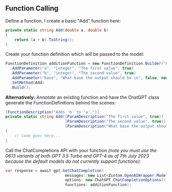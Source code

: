 ## Function Calling
Define a function, I create a basic "Add" function here:
```c#
private static string Add(double a, double b)
{
    return (a + b).ToString();
}
```
Create your function definition which will be passed to the model:
```c#
FunctionDefinition additionFunction = new FunctionDefinition.Builder("Add", "Adds 'b' to 'a'.")
  .AddParameter("a", "integer", "The first value", true)
  .AddParameter("b", "integer", "The second value", true)
  .AddParameter("base", "What base the output should be in", false, new int[] { 2, 10, 16 })
  .SetMethod(Add)
  .Build();
```
**Alternatively:** *Annotate* an existing function and have the ChatGPT class generate the FunctionDefinitions behind the scenes:
```c#
[FunctionDescription("Adds 'b' to 'a'.")]
private static string Add([ParamDescription("The first value", true)] int a,
                          [ParamDescription("The second value", true)] int b,
                          [ParamDescription("What base the output should be in", false), EnumValues(typeof(int), 2, 10, 16)] int @base)
{
    // Code goes here...
}
```
Call the ChatCompletions API with your function
*(note you must use the 0613 variants of both GPT 3.5 Turbo and GPT-4 as of 7th July 2023 because the default models do not currently support functions)*:
```c#
var response = await gpt.GetChatCompletion(
                          messages: new List<Zintom.OpenAIWrapper.Models.Message> { new Zintom.OpenAIWrapper.Models.Message() { Role = "user", Content = "What is 9 + 900?" } },
                          options: new ChatGPT.ChatCompletionOptions() { Model = LanguageModels.GPT_3_5_Turbo_0613 },
                          functions: additionFunction);
```